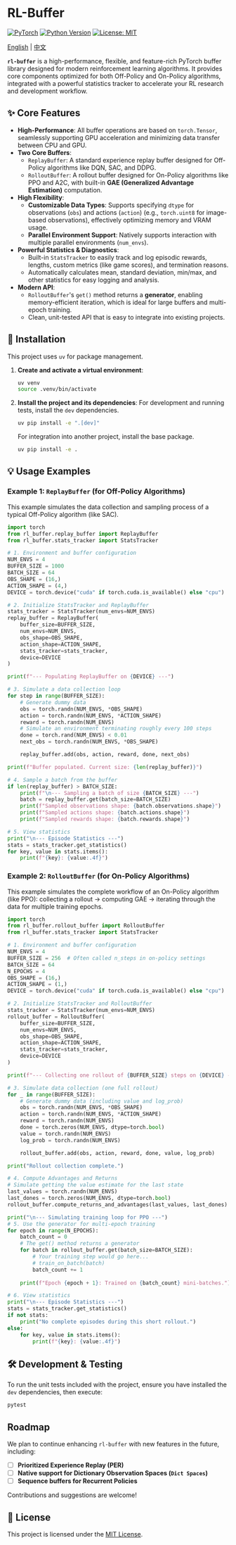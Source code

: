 # RL-Buffer

[![PyTorch](https://img.shields.io/badge/PyTorch-%23EE4C2C.svg?style=for-the-badge&logo=PyTorch&logoColor=white)](https://pytorch.org/)
[![Python Version](https://img.shields.io/badge/Python-3.12%2B-blue?style=for-the-badge&logo=python&logoColor=white)](https://www.python.org/)
[![License: MIT](https://img.shields.io/badge/License-MIT-yellow.svg?style=for-the-badge)](https://opensource.org/licenses/MIT)

[English](README.md) | [中文](README_zh-cn.md) 

**`rl-buffer`** is a high-performance, flexible, and feature-rich PyTorch buffer library designed for modern reinforcement learning algorithms. It provides core components optimized for both Off-Policy and On-Policy algorithms, integrated with a powerful statistics tracker to accelerate your RL research and development workflow.

## ✨ Core Features

-   **High-Performance**: All buffer operations are based on `torch.Tensor`, seamlessly supporting GPU acceleration and minimizing data transfer between CPU and GPU.
-   **Two Core Buffers**:
    -   `ReplayBuffer`: A standard experience replay buffer designed for Off-Policy algorithms like DQN, SAC, and DDPG.
    -   `RolloutBuffer`: A rollout buffer designed for On-Policy algorithms like PPO and A2C, with built-in **GAE (Generalized Advantage Estimation)** computation.
-   **High Flexibility**:
    -   **Customizable Data Types**: Supports specifying `dtype` for observations (`obs`) and actions (`action`) (e.g., `torch.uint8` for image-based observations), effectively optimizing memory and VRAM usage.
    -   **Parallel Environment Support**: Natively supports interaction with multiple parallel environments (`num_envs`).
-   **Powerful Statistics & Diagnostics**:
    -   Built-in `StatsTracker` to easily track and log episodic rewards, lengths, custom metrics (like game scores), and termination reasons.
    -   Automatically calculates mean, standard deviation, min/max, and other statistics for easy logging and analysis.
-   **Modern API**:
    -   `RolloutBuffer`'s `get()` method returns a **generator**, enabling memory-efficient iteration, which is ideal for large buffers and multi-epoch training.
    -   Clean, unit-tested API that is easy to integrate into existing projects.

## 🚀 Installation

This project uses `uv` for package management.

1.  **Create and activate a virtual environment**:
    ```bash
    uv venv
    source .venv/bin/activate
    ```

2.  **Install the project and its dependencies**:
    For development and running tests, install the `dev` dependencies.
    ```bash
    uv pip install -e ".[dev]"
    ```
    For integration into another project, install the base package.
    ```bash
    uv pip install -e .
    ```

## 💡 Usage Examples

### Example 1: `ReplayBuffer` (for Off-Policy Algorithms)

This example simulates the data collection and sampling process of a typical Off-Policy algorithm (like SAC).

```python
import torch
from rl_buffer.replay_buffer import ReplayBuffer
from rl_buffer.stats_tracker import StatsTracker

# 1. Environment and buffer configuration
NUM_ENVS = 4
BUFFER_SIZE = 1000
BATCH_SIZE = 64
OBS_SHAPE = (16,)
ACTION_SHAPE = (4,)
DEVICE = torch.device("cuda" if torch.cuda.is_available() else "cpu")

# 2. Initialize StatsTracker and ReplayBuffer
stats_tracker = StatsTracker(num_envs=NUM_ENVS)
replay_buffer = ReplayBuffer(
    buffer_size=BUFFER_SIZE,
    num_envs=NUM_ENVS,
    obs_shape=OBS_SHAPE,
    action_shape=ACTION_SHAPE,
    stats_tracker=stats_tracker,
    device=DEVICE
)

print(f"--- Populating ReplayBuffer on {DEVICE} ---")

# 3. Simulate a data collection loop
for step in range(BUFFER_SIZE):
    # Generate dummy data
    obs = torch.randn(NUM_ENVS, *OBS_SHAPE)
    action = torch.randn(NUM_ENVS, *ACTION_SHAPE)
    reward = torch.randn(NUM_ENVS)
    # Simulate an environment terminating roughly every 100 steps
    done = torch.rand(NUM_ENVS) < 0.01
    next_obs = torch.randn(NUM_ENVS, *OBS_SHAPE)

    replay_buffer.add(obs, action, reward, done, next_obs)

print(f"Buffer populated. Current size: {len(replay_buffer)}")

# 4. Sample a batch from the buffer
if len(replay_buffer) > BATCH_SIZE:
    print(f"\n--- Sampling a batch of size {BATCH_SIZE} ---")
    batch = replay_buffer.get(batch_size=BATCH_SIZE)
    print(f"Sampled observations shape: {batch.observations.shape}")
    print(f"Sampled actions shape: {batch.actions.shape}")
    print(f"Sampled rewards shape: {batch.rewards.shape}")

# 5. View statistics
print("\n--- Episode Statistics ---")
stats = stats_tracker.get_statistics()
for key, value in stats.items():
    print(f"{key}: {value:.4f}")
```

### Example 2: `RolloutBuffer` (for On-Policy Algorithms)

This example simulates the complete workflow of an On-Policy algorithm (like PPO): collecting a rollout -> computing GAE -> iterating through the data for multiple training epochs.

```python
import torch
from rl_buffer.rollout_buffer import RolloutBuffer
from rl_buffer.stats_tracker import StatsTracker

# 1. Environment and buffer configuration
NUM_ENVS = 4
BUFFER_SIZE = 256  # Often called n_steps in on-policy settings
BATCH_SIZE = 64
N_EPOCHS = 4
OBS_SHAPE = (16,)
ACTION_SHAPE = (1,)
DEVICE = torch.device("cuda" if torch.cuda.is_available() else "cpu")

# 2. Initialize StatsTracker and RolloutBuffer
stats_tracker = StatsTracker(num_envs=NUM_ENVS)
rollout_buffer = RolloutBuffer(
    buffer_size=BUFFER_SIZE,
    num_envs=NUM_ENVS,
    obs_shape=OBS_SHAPE,
    action_shape=ACTION_SHAPE,
    stats_tracker=stats_tracker,
    device=DEVICE
)

print(f"--- Collecting one rollout of {BUFFER_SIZE} steps on {DEVICE} ---")

# 3. Simulate data collection (one full rollout)
for _ in range(BUFFER_SIZE):
    # Generate dummy data (including value and log_prob)
    obs = torch.randn(NUM_ENVS, *OBS_SHAPE)
    action = torch.randn(NUM_ENVS, *ACTION_SHAPE)
    reward = torch.randn(NUM_ENVS)
    done = torch.zeros(NUM_ENVS, dtype=torch.bool)
    value = torch.randn(NUM_ENVS)
    log_prob = torch.randn(NUM_ENVS)

    rollout_buffer.add(obs, action, reward, done, value, log_prob)

print("Rollout collection complete.")

# 4. Compute Advantages and Returns
# Simulate getting the value estimate for the last state
last_values = torch.randn(NUM_ENVS)
last_dones = torch.zeros(NUM_ENVS, dtype=torch.bool)
rollout_buffer.compute_returns_and_advantages(last_values, last_dones)

print("\n--- Simulating training loop for PPO ---")
# 5. Use the generator for multi-epoch training
for epoch in range(N_EPOCHS):
    batch_count = 0
    # The get() method returns a generator
    for batch in rollout_buffer.get(batch_size=BATCH_SIZE):
        # Your training step would go here...
        # train_on_batch(batch)
        batch_count += 1
    
    print(f"Epoch {epoch + 1}: Trained on {batch_count} mini-batches.")

# 6. View statistics
print("\n--- Episode Statistics ---")
stats = stats_tracker.get_statistics()
if not stats:
    print("No complete episodes during this short rollout.")
else:
    for key, value in stats.items():
        print(f"{key}: {value:.4f}")
```

## 🛠️ Development & Testing

To run the unit tests included with the project, ensure you have installed the `dev` dependencies, then execute:

```bash
pytest
```

## Roadmap

We plan to continue enhancing `rl-buffer` with new features in the future, including:

-   [ ] **Prioritized Experience Replay (PER)**
-   [ ] **Native support for Dictionary Observation Spaces (`Dict Spaces`)**
-   [ ] **Sequence buffers for Recurrent Policies**

Contributions and suggestions are welcome!

## 📄 License

This project is licensed under the [MIT License](LICENSE).